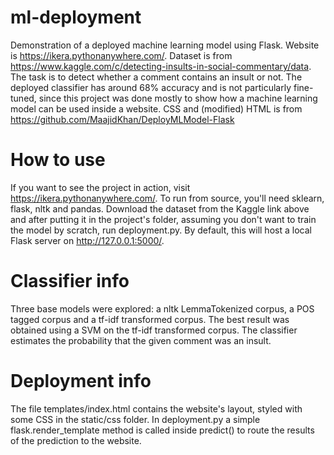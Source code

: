 # ml-deployment
Demonstration of a deployed machine learning model using Flask. Website is https://ikera.pythonanywhere.com/. Dataset is from https://www.kaggle.com/c/detecting-insults-in-social-commentary/data. The task is to detect whether a comment contains an insult or not. The deployed classifier has around 68% accuracy and is not particularly fine-tuned, since this project was done mostly to show how a machine learning model can be used inside a website. CSS and (modified) HTML is from https://github.com/MaajidKhan/DeployMLModel-Flask
# How to use
If you want to see the project in action, visit https://ikera.pythonanywhere.com/. To run from source, you'll need sklearn, flask, nltk and pandas.  Download the dataset from the Kaggle link above and after putting it in the project's folder, assuming you don't want to train the model by scratch, run deployment.py. By default, this will host a local Flask server on http://127.0.0.1:5000/. 
# Classifier info
Three base models were explored: a nltk LemmaTokenized corpus, a POS tagged corpus and a tf-idf transformed corpus. The best result was obtained using a SVM on the tf-idf transformed corpus. The classifier estimates the probability that the given comment was an insult.
# Deployment info
The file templates/index.html contains the website's layout, styled with some CSS in the static/css folder. In deployment.py a simple flask.render_template method is called inside predict() to route the results of the prediction to the website.
